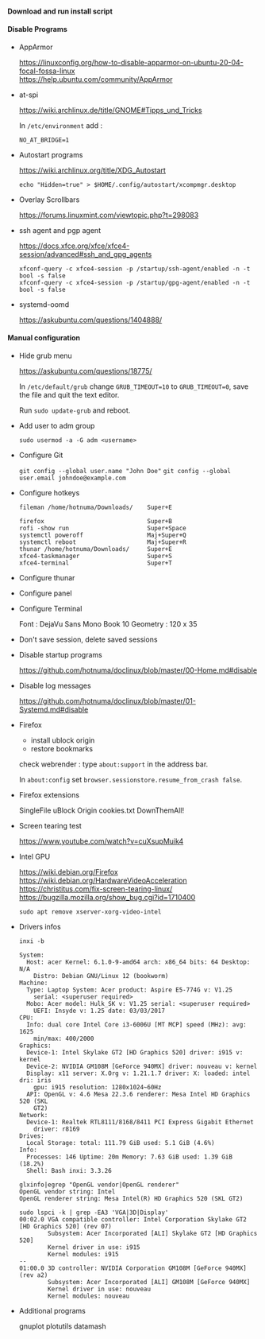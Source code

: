 
#### Download and run install script

#### <a name="disable"></a> Disable Programs

* AppArmor
    
    https://linuxconfig.org/how-to-disable-apparmor-on-ubuntu-20-04-focal-fossa-linux  
    https://help.ubuntu.com/community/AppArmor  

* at-spi
    
    https://wiki.archlinux.de/title/GNOME#Tipps_und_Tricks  
    
    In `/etc/environment` add :
    
    `NO_AT_BRIDGE=1`

* Autostart programs
    
    https://wiki.archlinux.org/title/XDG_Autostart  

    `echo "Hidden=true" > $HOME/.config/autostart/xcompmgr.desktop`

* Overlay Scrollbars
    
    https://forums.linuxmint.com/viewtopic.php?t=298083  

* ssh agent and pgp agent
    
    https://docs.xfce.org/xfce/xfce4-session/advanced#ssh_and_gpg_agents  
    
    ```
    xfconf-query -c xfce4-session -p /startup/ssh-agent/enabled -n -t bool -s false
    xfconf-query -c xfce4-session -p /startup/gpg-agent/enabled -n -t bool -s false
    ```

* systemd-oomd
    
    https://askubuntu.com/questions/1404888/  


#### Manual configuration

* Hide grub menu

    https://askubuntu.com/questions/18775/  

    In `/etc/default/grub` change `GRUB_TIMEOUT=10` to `GRUB_TIMEOUT=0`, save the file and quit the text editor.
    
    Run `sudo update-grub` and reboot.  

* Add user to adm group
    
    `sudo usermod -a -G adm <username>`

* Configure Git
    
    `git config --global user.name "John Doe"`
    `git config --global user.email johndoe@example.com`

* Configure hotkeys

    ```
    fileman /home/hotnuma/Downloads/    Super+E
    
    firefox                             Super+B
    rofi -show run                      Super+Space
    systemctl poweroff                  Maj+Super+Q
    systemctl reboot                    Maj+Super+R
    thunar /home/hotnuma/Downloads/     Super+E
    xfce4-taskmanager                   Super+S
    xfce4-terminal                      Super+T
    ```

* Configure thunar
* Configure panel

* Configure Terminal
    
    Font : DejaVu Sans Mono Book 10
    Geometry : 120 x 35
    
* Don't save session, delete saved sessions

* Disable startup programs
    
    https://github.com/hotnuma/doclinux/blob/master/00-Home.md#disable  

* Disable log messages

    https://github.com/hotnuma/doclinux/blob/master/01-Systemd.md#disable  

* Firefox
    
    - install ublock origin
    - restore bookmarks
    
    check webrender : type `about:support` in the address bar.

    In `about:config` set `browser.sessionstore.resume_from_crash false`.

* Firefox extensions

    SingleFile
    uBlock Origin
    cookies.txt
    DownThemAll!

* Screen tearing test

    https://www.youtube.com/watch?v=cuXsupMuik4  

* Intel GPU
    
    https://wiki.debian.org/Firefox  
    https://wiki.debian.org/HardwareVideoAcceleration  
    https://christitus.com/fix-screen-tearing-linux/  
    https://bugzilla.mozilla.org/show_bug.cgi?id=1710400  
    
    `sudo apt remove xserver-xorg-video-intel`

* Drivers infos

    `inxi -b`

    ```
    System:
      Host: acer Kernel: 6.1.0-9-amd64 arch: x86_64 bits: 64 Desktop: N/A
        Distro: Debian GNU/Linux 12 (bookworm)
    Machine:
      Type: Laptop System: Acer product: Aspire E5-774G v: V1.25
        serial: <superuser required>
      Mobo: Acer model: Hulk_SK v: V1.25 serial: <superuser required>
        UEFI: Insyde v: 1.25 date: 03/03/2017
    CPU:
      Info: dual core Intel Core i3-6006U [MT MCP] speed (MHz): avg: 1625
        min/max: 400/2000
    Graphics:
      Device-1: Intel Skylake GT2 [HD Graphics 520] driver: i915 v: kernel
      Device-2: NVIDIA GM108M [GeForce 940MX] driver: nouveau v: kernel
      Display: x11 server: X.Org v: 1.21.1.7 driver: X: loaded: intel dri: iris
        gpu: i915 resolution: 1280x1024~60Hz
      API: OpenGL v: 4.6 Mesa 22.3.6 renderer: Mesa Intel HD Graphics 520 (SKL
        GT2)
    Network:
      Device-1: Realtek RTL8111/8168/8411 PCI Express Gigabit Ethernet
        driver: r8169
    Drives:
      Local Storage: total: 111.79 GiB used: 5.1 GiB (4.6%)
    Info:
      Processes: 146 Uptime: 20m Memory: 7.63 GiB used: 1.39 GiB (18.2%)
      Shell: Bash inxi: 3.3.26
    ```

    ```
    glxinfo|egrep "OpenGL vendor|OpenGL renderer"
    OpenGL vendor string: Intel
    OpenGL renderer string: Mesa Intel(R) HD Graphics 520 (SKL GT2)
    ```

    ```
    sudo lspci -k | grep -EA3 'VGA|3D|Display'
    00:02.0 VGA compatible controller: Intel Corporation Skylake GT2 [HD Graphics 520] (rev 07)
            Subsystem: Acer Incorporated [ALI] Skylake GT2 [HD Graphics 520]
            Kernel driver in use: i915
            Kernel modules: i915
    --
    01:00.0 3D controller: NVIDIA Corporation GM108M [GeForce 940MX] (rev a2)
            Subsystem: Acer Incorporated [ALI] GM108M [GeForce 940MX]
            Kernel driver in use: nouveau
            Kernel modules: nouveau
    ```

* Additional programs

    gnuplot plotutils datamash


<!--

* Log warning
    
    ```
    Hint: You are currently not seeing messages from other users and the system.
      Users in groups 'adm', 'systemd-journal' can see all messages.
      Pass -q to turn off this notice.
    ```
    
* Use xfce4-terminal instead of x-terminal-emulator

* Error message

    ```
    platform MSFT0101:00: failed to claim resource 1
    acpi MSFT0101:00: platform device creation failed: -16
    ```
-->


